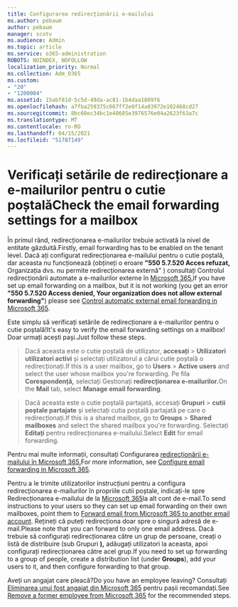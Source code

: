 ```yaml
---
title: Configurarea redirecționării e-mailului
ms.author: pebaum
author: pebaum
manager: scotv
ms.audience: Admin
ms.topic: article
ms.service: o365-administration
ROBOTS: NOINDEX, NOFOLLOW
localization_priority: Normal
ms.collection: Adm_O365
ms.custom:
- "20"
- "1200004"
ms.assetid: 15abf81d-5c5d-49da-ac81-1b4daa1809f6
ms.openlocfilehash: a7fba259375c667ff2e0f14a03972e102468cd27
ms.sourcegitcommit: 8bc60ec34bc1e40685e3976576e04a2623f63a7c
ms.translationtype: MT
ms.contentlocale: ro-RO
ms.lasthandoff: 04/15/2021
ms.locfileid: "51787149"
---
```

# <a name="check-the-email-forwarding-settings-for-a-mailbox"></a><span data-ttu-id="dec12-102">Verificați setările de redirecționare a e-mailurilor pentru o cutie poștală</span><span class="sxs-lookup"><span data-stu-id="dec12-102">Check the email forwarding settings for a mailbox</span></span>

<span data-ttu-id="dec12-103">În primul rând, redirecționarea e-mailurilor trebuie activată la nivel de entitate găzduită.</span><span class="sxs-lookup"><span data-stu-id="dec12-103">Firstly, email forwarding has to be enabled on the tenant level.</span></span> <span data-ttu-id="dec12-104">Dacă ați configurat redirecționarea e-mailului pentru o cutie poștală, dar aceasta nu funcționează (obțineți o eroare **"550 5.7.520 Acces refuzat,** Organizația dvs. nu permite redirecționarea externă" ) consultați Controlul redirecționării automate a e-mailurilor externe în [Microsoft 365.](https://docs.microsoft.com/microsoft-365/security/office-365-security/external-email-forwarding?view=o365-worldwide)</span><span class="sxs-lookup"><span data-stu-id="dec12-104">If you have set up email forwarding on a mailbox, but it is not working (you get an error **"550 5.7.520 Access denied, Your organization does not allow external forwarding"**) please see [Control automatic external email forwarding in Microsoft 365](https://docs.microsoft.com/microsoft-365/security/office-365-security/external-email-forwarding?view=o365-worldwide).</span></span>

<span data-ttu-id="dec12-105">Este simplu să verificați setările de redirecționare a e-mailurilor pentru o cutie poștală!</span><span class="sxs-lookup"><span data-stu-id="dec12-105">It's easy to verify the email forwarding settings on a mailbox!</span></span> <span data-ttu-id="dec12-106">Doar urmați acești pași.</span><span class="sxs-lookup"><span data-stu-id="dec12-106">Just follow these steps.</span></span>
  
> <span data-ttu-id="dec12-107">Dacă aceasta este o cutie poștală de utilizator, **accesați** \> **Utilizatori utilizatori activi** și selectați utilizatorul a cărui cutie poștală o redirecționați.</span><span class="sxs-lookup"><span data-stu-id="dec12-107">If this is a user mailbox, go to **Users** \> **Active users** and select the user whose mailbox you're forwarding.</span></span> <span data-ttu-id="dec12-108">Pe fila **Corespondență,** selectați Gestionați **redirecționarea e-mailurilor.**</span><span class="sxs-lookup"><span data-stu-id="dec12-108">On the **Mail** tab, select **Manage email forwarding**.</span></span>

> <span data-ttu-id="dec12-109">Dacă aceasta este o cutie poștală partajată, accesați **Grupuri** \> **cutii poștale partajate** și selectați cutia poștală partajată pe care o redirecționați.</span><span class="sxs-lookup"><span data-stu-id="dec12-109">If this is a shared mailbox, go to **Groups** \> **Shared mailboxes** and select the shared mailbox you're forwarding.</span></span> <span data-ttu-id="dec12-110">Selectați **Editați** pentru redirecționarea e-mailului.</span><span class="sxs-lookup"><span data-stu-id="dec12-110">Select **Edit** for email forwarding.</span></span>

<span data-ttu-id="dec12-111">Pentru mai multe informații, consultați Configurarea [redirecționării e-mailului în Microsoft 365.](https://docs.microsoft.com/microsoft-365/admin/email/configure-email-forwarding)</span><span class="sxs-lookup"><span data-stu-id="dec12-111">For more information, see [Configure email forwarding in Microsoft 365](https://docs.microsoft.com/microsoft-365/admin/email/configure-email-forwarding).</span></span>
  
<span data-ttu-id="dec12-112">Pentru a le trimite utilizatorilor instrucțiuni pentru a configura redirecționarea e-mailurilor în propriile cutii poștale, indicați-le spre Redirecționarea e-mailului de la [Microsoft 365](https://support.office.com/article/Forward-email-from-Office-365-to-another-email-account-1ed4ee1e-74f8-4f53-a174-86b748ff6a0e)la alt cont de e-mail.</span><span class="sxs-lookup"><span data-stu-id="dec12-112">To send instructions to your users so they can set up email forwarding on their own mailboxes, point them to [Forward email from Microsoft 365 to another email account](https://support.office.com/article/Forward-email-from-Office-365-to-another-email-account-1ed4ee1e-74f8-4f53-a174-86b748ff6a0e).</span></span> <span data-ttu-id="dec12-113">Rețineți că puteți redirecționa doar spre o singură adresă de e-mail.</span><span class="sxs-lookup"><span data-stu-id="dec12-113">Please note that you can forward to only one email address.</span></span> <span data-ttu-id="dec12-114">Dacă trebuie să configurați redirecționarea către un grup de persoane, creați o listă de distribuire (sub Grupuri **),** adăugați utilizatori la aceasta, apoi configurați redirecționarea către acel grup.</span><span class="sxs-lookup"><span data-stu-id="dec12-114">If you need to set up forwarding to a group of people, create a distribution list (under **Groups**), add your users to it, and then configure forwarding to that group.</span></span>
  
<span data-ttu-id="dec12-115">Aveți un angajat care pleacă?</span><span class="sxs-lookup"><span data-stu-id="dec12-115">Do you have an employee leaving?</span></span> <span data-ttu-id="dec12-116">Consultați [Eliminarea unui fost angajat din Microsoft 365](https://docs.microsoft.com/microsoft-365/admin/add-users/remove-former-employee) pentru pașii recomandați.</span><span class="sxs-lookup"><span data-stu-id="dec12-116">See [Remove a former employee from Microsoft 365](https://docs.microsoft.com/microsoft-365/admin/add-users/remove-former-employee) for the recommended steps.</span></span>